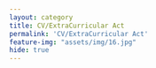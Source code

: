 ```yaml
---
layout: category
title: CV/ExtraCurricular Act
permalink: 'CV/ExtraCurricular Act'
feature-img: "assets/img/16.jpg"
hide: true
---
```


